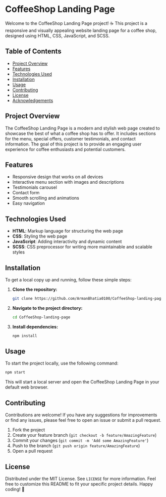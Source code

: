 # CoffeeShop Landing Page

Welcome to the CoffeeShop Landing Page project! ☕️ This project is a responsive and visually appealing website landing page for a coffee shop, designed using HTML, CSS, JavaScript, and SCSS.

## Table of Contents

- [Project Overview](#project-overview)
- [Features](#features)
- [Technologies Used](#technologies-used)
- [Installation](#installation)
- [Usage](#usage)
- [Contributing](#contributing)
- [License](#license)
- [Acknowledgements](#acknowledgements)

## Project Overview

The CoffeeShop Landing Page is a modern and stylish web page created to showcase the best of what a coffee shop has to offer. It includes sections for the menu, special offers, customer testimonials, and contact information. The goal of this project is to provide an engaging user experience for coffee enthusiasts and potential customers.

## Features

- Responsive design that works on all devices
- Interactive menu section with images and descriptions
- Testimonials carousel
- Contact form
- Smooth scrolling and animations
- Easy navigation

## Technologies Used

- **HTML**: Markup language for structuring the web page
- **CSS**: Styling the web page
- **JavaScript**: Adding interactivity and dynamic content
- **SCSS**: CSS preprocessor for writing more maintainable and scalable styles

## Installation

To get a local copy up and running, follow these simple steps:

1. **Clone the repository:**
   ```bash
   git clone https://github.com/ArmanBhatia0100/CoffeeShop-landing-page.git
   ```
2. **Navigate to the project directory:**
   ```bash
   cd CoffeeShop-landing-page
   ```
3. **Install dependencies:**
   ```bash
   npm install
   ```

## Usage

To start the project locally, use the following command:
```bash
npm start
```

This will start a local server and open the CoffeeShop Landing Page in your default web browser.

## Contributing

Contributions are welcome! If you have any suggestions for improvements or find any issues, please feel free to open an issue or submit a pull request.

1. Fork the project
2. Create your feature branch (`git checkout -b feature/AmazingFeature`)
3. Commit your changes (`git commit -m 'Add some AmazingFeature'`)
4. Push to the branch (`git push origin feature/AmazingFeature`)
5. Open a pull request

## License

Distributed under the MIT License. See `LICENSE` for more information.
Feel free to customize this README to fit your specific project details. Happy coding! 🎉
